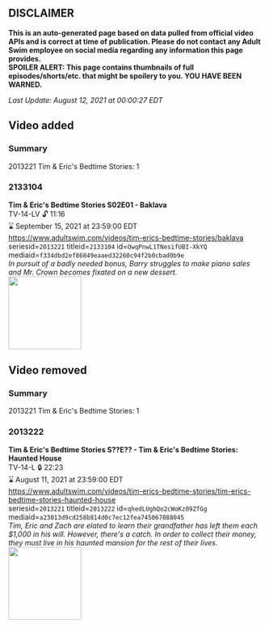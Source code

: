 ## DISCLAIMER
**This is an auto-generated page based on data pulled from official video APIs and is correct at time of publication. Please do not contact any Adult Swim employee on social media regarding any information this page provides.**  
**SPOILER ALERT: This page contains thumbnails of full episodes/shorts/etc. that might be spoilery to you. YOU HAVE BEEN WARNED.**  

_Last Update: August 12, 2021 at 00:00:27 EDT_
## Video added
### Summary
2013221 Tim & Eric's Bedtime Stories: 1  
### 2133104
**Tim & Eric's Bedtime Stories S02E01 - Baklava**  
TV-14-LV 🔓 11:16  
⌛ September 15, 2021 at 23:59:00 EDT  
https://www.adultswim.com/videos/tim-erics-bedtime-stories/baklava  
seriesid=`2013221` titleid=`2133104` id=`OwqPnwL1TNesifUBI-XkYQ` mediaid=`f334dbd2ef86849eaaed32260c94f2b0cbad0b9e`  
_In pursuit of a badly needed bonus, Barry struggles to make piano sales and Mr. Crown becomes fixated on a new dessert._  
<a href="https://media.cdn.adultswim.com/uploads/20210107/thumbnails/2_2117845574-tebs_301_dup-20170825.jpg"><img src="https://media.cdn.adultswim.com/uploads/20210107/thumbnails/2_2117845574-tebs_301_dup-20170825.jpg" height="144px" /></a>
## Video removed
### Summary
2013221 Tim & Eric's Bedtime Stories: 1  
### 2013222
**Tim & Eric's Bedtime Stories S??E?? - Tim & Eric's Bedtime Stories: Haunted House**  
TV-14-L 🔒 22:23  
⌛ August 11, 2021 at 23:59:00 EDT  
https://www.adultswim.com/videos/tim-erics-bedtime-stories/tim-erics-bedtime-stories-haunted-house  
seriesid=`2013221` titleid=`2013222` id=`qhedLUghQo2cWoKz09ZfGg` mediaid=`a23013d9cd258b814d0c7ec12fea745067088045`  
_Tim, Eric and Zach are elated to learn their grandfather has left them each $1,000 in his will. However, there's a catch. In order to collect their money, they must live in his haunted mansion for the rest of their lives._  
<a href="https://media.cdn.adultswim.com/uploads/20210107/thumbnails/2_2117838267-tebs_100_dup-20140908.jpg"><img src="https://media.cdn.adultswim.com/uploads/20210107/thumbnails/2_2117838267-tebs_100_dup-20140908.jpg" height="144px" /></a>
